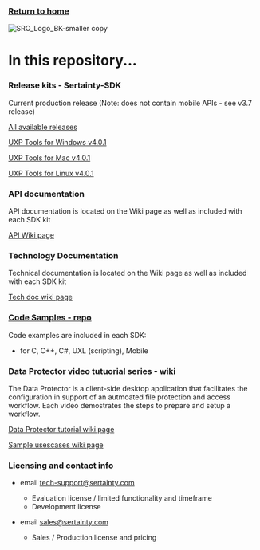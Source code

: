 ### [Return to home](https://github.com/Sertainty)


![SRO_Logo_BK-smaller copy](https://github.com/user-attachments/assets/198d770e-5990-425c-a8aa-93f3ff1d9845)


# In this repository...



### Release kits - Sertainty-SDK

Current production release (Note: does not contain mobile APIs - see v3.7 release)

[All available releases](https://github.com/Sertainty/Sertainty-SDK)

[UXP Tools for Windows v4.0.1](https://github.com/Sertainty-Co/Sertainty-SDK/releases/tag/Win-v4.0.1)

[UXP Tools for Mac v4.0.1](https://github.com/Sertainty-Co/Sertainty-SDK/releases/tag/Mac-v4.0.1)

[UXP Tools for Linux v4.0.1](https://github.com/Sertainty-Co/Sertainty-SDK/releases/tag/Linux-v4.0.1)

### API documentation

API documentation is located on the Wiki page as well as included with each SDK kit

[API Wiki page](https://github.com/Sertainty-Co/Sertainty-SDK/wiki/Section-1-%E2%80%90-API-documentation)

### Technology Documentation

Technical documentation is located on the Wiki page as well as included with each SDK kit

[Tech doc wiki page](https://github.com/Sertainty-Co/Sertainty-SDK/wiki/Section-2-%E2%80%90-Technical-Documentation)

### [Code Samples - repo ](https://github.com/Sertainty/Code_samples)

Code examples are included in each SDK:
  - for C, C++, C#, UXL (scripting), Mobile

### Data Protector video tutuorial series - wiki

The Data Protector is a client-side desktop application that facilitates the configuration in support of an autmoated file protection and access workflow.  Each video demostrates the steps to prepare and setup a workflow. 

[Data Protector tutorial wiki page](https://github.com/Sertainty-Co/Sertainty-SDK/wiki/Section-3-%E2%80%90-Data-Protector-tutorial)

[Sample usescases wiki page](https://github.com/Sertainty-Co/Sertainty-SDK/wiki/Section-4-%E2%80%90-Data-Protector-Usecases)

### Licensing and contact info

- email  tech-support@sertainty.com

  - Evaluation license / limited functionality and timeframe
  - Development license

- email  sales@sertainty.com
  
  - Sales / Production license and pricing

